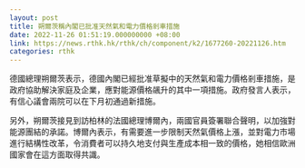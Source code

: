 ```yaml
---
layout: post
title: 朔爾茨稱內閣已批准天然氣和電力價格剎車措施
date: 2022-11-26 01:51:19.000000000 +08:00
link: https://news.rthk.hk/rthk/ch/component/k2/1677260-20221126.htm
categories: rthk
---
```


德國總理朔爾茨表示，德國內閣已經批准草擬中的天然氣和電力價格剎車措施，是政府協助解決家庭及企業，應對能源價格飊升的其中一項措施。政府發言人表示，有信心議會兩院可以在下月初通過新措施。

另外，朔爾茨接見到訪柏林的法國總理博爾內，兩國官員簽署聯合聲明，以加強對能源團結的承諾。博爾內表示，有需要進一步限制天然氣價格上漲，並對電力市場進行結構性改革，令消費者可以持久地支付與生產成本相一致的價格，她相信歐洲國家會在這方面取得共識。
